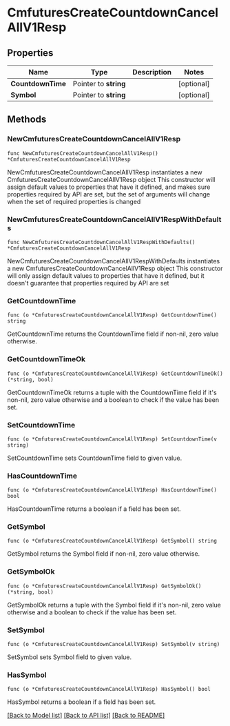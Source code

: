 # CmfuturesCreateCountdownCancelAllV1Resp

## Properties

Name | Type | Description | Notes
------------ | ------------- | ------------- | -------------
**CountdownTime** | Pointer to **string** |  | [optional] 
**Symbol** | Pointer to **string** |  | [optional] 

## Methods

### NewCmfuturesCreateCountdownCancelAllV1Resp

`func NewCmfuturesCreateCountdownCancelAllV1Resp() *CmfuturesCreateCountdownCancelAllV1Resp`

NewCmfuturesCreateCountdownCancelAllV1Resp instantiates a new CmfuturesCreateCountdownCancelAllV1Resp object
This constructor will assign default values to properties that have it defined,
and makes sure properties required by API are set, but the set of arguments
will change when the set of required properties is changed

### NewCmfuturesCreateCountdownCancelAllV1RespWithDefaults

`func NewCmfuturesCreateCountdownCancelAllV1RespWithDefaults() *CmfuturesCreateCountdownCancelAllV1Resp`

NewCmfuturesCreateCountdownCancelAllV1RespWithDefaults instantiates a new CmfuturesCreateCountdownCancelAllV1Resp object
This constructor will only assign default values to properties that have it defined,
but it doesn't guarantee that properties required by API are set

### GetCountdownTime

`func (o *CmfuturesCreateCountdownCancelAllV1Resp) GetCountdownTime() string`

GetCountdownTime returns the CountdownTime field if non-nil, zero value otherwise.

### GetCountdownTimeOk

`func (o *CmfuturesCreateCountdownCancelAllV1Resp) GetCountdownTimeOk() (*string, bool)`

GetCountdownTimeOk returns a tuple with the CountdownTime field if it's non-nil, zero value otherwise
and a boolean to check if the value has been set.

### SetCountdownTime

`func (o *CmfuturesCreateCountdownCancelAllV1Resp) SetCountdownTime(v string)`

SetCountdownTime sets CountdownTime field to given value.

### HasCountdownTime

`func (o *CmfuturesCreateCountdownCancelAllV1Resp) HasCountdownTime() bool`

HasCountdownTime returns a boolean if a field has been set.

### GetSymbol

`func (o *CmfuturesCreateCountdownCancelAllV1Resp) GetSymbol() string`

GetSymbol returns the Symbol field if non-nil, zero value otherwise.

### GetSymbolOk

`func (o *CmfuturesCreateCountdownCancelAllV1Resp) GetSymbolOk() (*string, bool)`

GetSymbolOk returns a tuple with the Symbol field if it's non-nil, zero value otherwise
and a boolean to check if the value has been set.

### SetSymbol

`func (o *CmfuturesCreateCountdownCancelAllV1Resp) SetSymbol(v string)`

SetSymbol sets Symbol field to given value.

### HasSymbol

`func (o *CmfuturesCreateCountdownCancelAllV1Resp) HasSymbol() bool`

HasSymbol returns a boolean if a field has been set.


[[Back to Model list]](../README.md#documentation-for-models) [[Back to API list]](../README.md#documentation-for-api-endpoints) [[Back to README]](../README.md)


